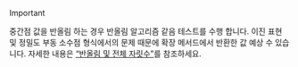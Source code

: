 
> [!IMPORTANT]
>  중간점 값을 반올림 하는 경우 반올림 알고리즘 같음 테스트를 수행 합니다. 이진 표현 및 정밀도 부동 소수점 형식에서의 문제 때문에 확장 메서드에서 반환한 값 예상 수 있습니다. 자세한 내용은 [“반올림 및 전체 자릿수”](xref:System.Math.Round%2A#rounding-and-precision)를 참조하세요.

